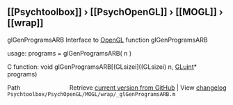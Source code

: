 ## [[Psychtoolbox]] &#8250; [[PsychOpenGL]] &#8250; [[MOGL]] &#8250; [[wrap]]

glGenProgramsARB  Interface to [OpenGL](OpenGL) function glGenProgramsARB  
  
usage:  programs = glGenProgramsARB( n )  
  
C function:  void glGenProgramsARB[(GLsizei]((GLsizei) n, [GLuint](GLuint)\* programs)  




<div class="code_header" style="text-align:right;">
  <span style="float:left;">Path&nbsp;&nbsp;</span> <span class="counter">Retrieve <a href=
  "https://raw.github.com/Psychtoolbox-3/Psychtoolbox-3/beta/Psychtoolbox/PsychOpenGL/MOGL/wrap/_glGenProgramsARB.m">current version from GitHub</a> | View <a href=
  "https://github.com/Psychtoolbox-3/Psychtoolbox-3/commits/beta/Psychtoolbox/PsychOpenGL/MOGL/wrap/_glGenProgramsARB.m">changelog</a></span>
</div>
<div class="code">
  <code>Psychtoolbox/PsychOpenGL/MOGL/wrap/_glGenProgramsARB.m</code>
</div>

